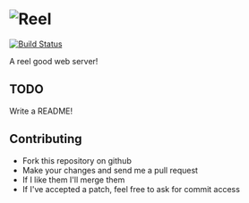 ![Reel](https://github.com/tarcieri/reel/raw/master/logo.png)
=======
[![Build Status](https://secure.travis-ci.org/tarcieri/reel.png?branch=master)](http://travis-ci.org/tarcieri/reel)

A reel good web server!

TODO
----

Write a README!

Contributing
------------

* Fork this repository on github
* Make your changes and send me a pull request
* If I like them I'll merge them
* If I've accepted a patch, feel free to ask for commit access
